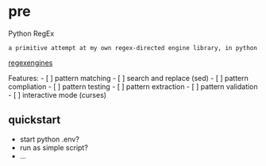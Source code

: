 # pre

Python RegEx

    a primitive attempt at my own regex-directed engine library, in python

[regexengines](https://formulashq.com/regex-engines-regular-expressions-regex-explained/)

Features:
    - [ ] pattern matching
    - [ ] search and replace (sed)
    - [ ] pattern compliation
    - [ ] pattern testing
    - [ ] pattern extraction
    - [ ] pattern validation
    - [ ] interactive mode (curses)

## quickstart

 - start python .env?
 - run as simple script?
 - ...

